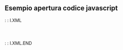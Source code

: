 ## Esempio apertura codice javascript
 :  : I.XML
<?xml version="1.0" encoding="UTF-8"?>
<Base Testo="WETEST_CDE WEB  :  Prototipi CDE - ">
 <Service Titolo1="" Titolo2="..." Servizio="..." />
   <Header>
 <Livello Caratteristiche="201"/>
 <Livello Caratteristiche="A01"/>
 </Header>
   <Contenuto>
<![CDATA[function greet(name) {alert('Hello ' + name + '!');}]]>
</Contenuto>
 </Base>
 :  : I.XML.END
